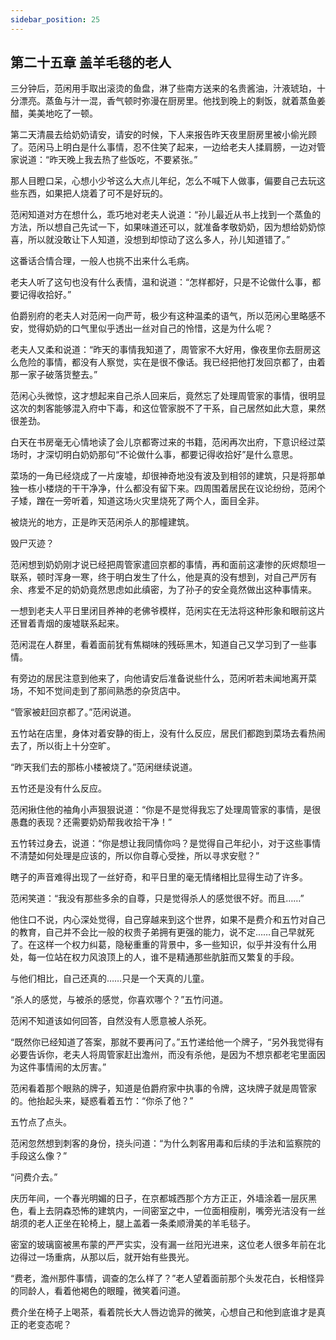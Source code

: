 ```yaml
---
sidebar_position: 25
---
```


## 第二十五章 **盖羊毛毯的老人**

三分钟后，范闲用手取出滚烫的鱼盘，淋了些南方送来的名贵酱油，汁液琥珀，十分漂亮。蒸鱼与汁一混，香气顿时弥漫在厨房里。他找到晚上的剩饭，就着蒸鱼姜醋，美美地吃了一顿。

第二天清晨去给奶奶请安，请安的时候，下人来报告昨天夜里厨房里被小偷光顾了。范闲马上明白是什么事情，忍不住笑了起来，一边给老夫人揉肩膀，一边对管家说道：“昨天晚上我去热了些饭吃，不要紧张。”

那人目瞪口呆，心想小少爷这么大点儿年纪，怎么不喊下人做事，偏要自己去玩这些东西，如果把人烧着了可不是好玩的。

范闲知道对方在想什么，乖巧地对老夫人说道：“孙儿最近从书上找到一个蒸鱼的方法，所以想自己先试一下，如果味道还可以，就准备孝敬奶奶，因为想给奶奶惊喜，所以就没敢让下人知道，没想到却惊动了这么多人，孙儿知道错了。”

这番话合情合理，一般人也挑不出来什么毛病。

老夫人听了这句也没有什么表情，温和说道：“怎样都好，只是不论做什么事，都要记得收拾好。”

伯爵别府的老夫人对范闲一向严苛，极少有这种温柔的语气，所以范闲心里略感不安，觉得奶奶的口气里似乎透出一丝对自己的怜惜，这是为什么呢？

老夫人又柔和说道：“昨天的事情我知道了，周管家不大好用，像夜里你去厨房这么危险的事情，都没有人察觉，实在是很不像话。我已经把他打发回京都了，由着那一家子破落货整去。”

范闲心头微惊，这才想起来自己杀人回来后，竟然忘了处理周管家的事情，很明显这次的刺客能够混入府中下毒，和这位管家脱不了干系，自己居然如此大意，果然很差劲。

白天在书房毫无心情地读了会儿京都寄过来的书籍，范闲再次出府，下意识经过菜场时，才深切明白奶奶那句“不论做什么事，都要记得收拾好”是什么意思。

菜场的一角已经烧成了一片废墟，却很神奇地没有波及到相邻的建筑，只是将那单独一栋小楼烧的干干净净，什么都没有留下来。四周围着居民在议论纷纷，范闲个子矮，蹭在一旁听着，知道这场火灾里烧死了两个人，面目全非。

被烧光的地方，正是昨天范闲杀人的那幢建筑。

毁尸灭迹？

范闲想到奶奶刚才说已经把周管家遣回京都的事情，再和面前这凄惨的灰烬颓坦一联系，顿时浑身一寒，终于明白发生了什么，他是真的没有想到，对自己严厉有余、疼爱不足的奶奶竟然思虑如此缜密，为了孙子的安全竟然做出这种事情来。

一想到老夫人平日里闭目养神的老佛爷模样，范闲实在无法将这种形象和眼前这片还冒着青烟的废墟联系起来。

范闲混在人群里，看着面前犹有焦糊味的残砾黑木，知道自己又学习到了一些事情。

有旁边的居民注意到他来了，向他请安后准备说些什么，范闲听若未闻地离开菜场，不知不觉间走到了那间熟悉的杂货店中。

“管家被赶回京都了。”范闲说道。

五竹站在店里，身体对着安静的街上，没有什么反应，居民们都跑到菜场去看热闹去了，所以街上十分空旷。

“昨天我们去的那栋小楼被烧了。”范闲继续说道。

五竹还是没有什么反应。

范闲揪住他的袖角小声狠狠说道：“你是不是觉得我忘了处理周管家的事情，是很愚蠢的表现？还需要奶奶帮我收拾干净！”

五竹转过身去，说道：“你是想让我同情你吗？是觉得自己年纪小，对于这些事情不清楚如何处理是应该的，所以你自尊心受挫，所以寻求安慰？”

瞎子的声音难得出现了一丝好奇，和平日里的毫无情绪相比显得生动了许多。

范闲笑道：“我没有那些多余的自尊，只是觉得杀人的感觉很不好。而且……”

他住口不说，内心深处觉得，自己穿越来到这个世界，如果不是费介和五竹对自己的教育，自己并不会比一般的权贵子弟拥有更强的能力，说不定……自己早就死了。在这样一个权力纠葛，隐秘重重的背景中，多一些知识，似乎并没有什么用处，每一位站在权力风浪顶上的人，谁不是精通那些肮脏而又繁复的手段。

与他们相比，自己还真的……只是一个天真的儿童。

“杀人的感觉，与被杀的感觉，你喜欢哪个？”五竹问道。

范闲不知道该如何回答，自然没有人愿意被人杀死。

“既然你已经知道了答案，那就不要再问了。”五竹递给他一个牌子，“另外我觉得有必要告诉你，老夫人将周管家赶出澹州，而没有杀他，是因为不想京都老宅里面因为这件事情闹的太厉害。”

范闲看着那个眼熟的牌子，知道是伯爵府家中执事的令牌，这块牌子就是周管家的。他抬起头来，疑惑看着五竹：“你杀了他？”

五竹点了点头。

范闲忽然想到刺客的身份，挠头问道：“为什么刺客用毒和后续的手法和监察院的手段这么像？”

“问费介去。”

庆历年间，一个春光明媚的日子，在京都城西那个方方正正，外墙涂着一层灰黑色，看上去阴森恐怖的建筑内，一间密室之中，一位面相瘦削，嘴旁光洁没有一丝胡须的老人正坐在轮椅上，腿上盖着一条柔顺滑美的羊毛毯子。

密室的玻璃窗被黑布蒙的严严实实，没有漏一丝阳光进来，这位老人很多年前在北边得过一场重病，从那以后，就开始有些畏光。

“费老，澹州那件事情，调查的怎么样了？”老人望着面前那个头发花白，长相怪异的同龄人，看着他褐色的眼瞳，微笑着问道。

费介坐在椅子上喝茶，看着院长大人唇边诡异的微笑，心想自己和他到底谁才是真正的老变态呢？

